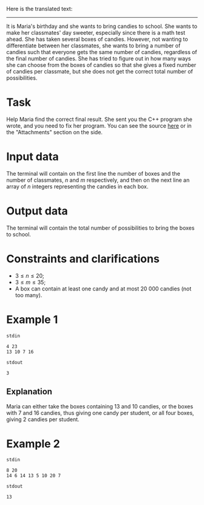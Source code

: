 Here is the translated text:

---

It is Maria's birthday and she wants to bring candies to school. She wants to make her classmates' day sweeter, especially since there is a math test ahead. She has taken several boxes of candies. However, not wanting to differentiate between her classmates, she wants to bring a number of candies such that everyone gets the same number of candies, regardless of the final number of candies. She has tried to figure out in how many ways she can choose from the boxes of candies so that she gives a fixed number of candies per classmate, but she does not get the correct total number of possibilities.

# Task
Help Maria find the correct final result. She sent you the C++ program she wrote, and you need to fix her program. You can see the source [here](sumgen.cpp) or in the "Attachments" section on the side.

# Input data
The terminal will contain on the first line the number of boxes and the number of classmates, $n$ and $m$ respectively, and then on the next line an array of $n$ integers representing the candies in each box.

# Output data
The terminal will contain the total number of possibilities to bring the boxes to school.

# Constraints and clarifications
- $3 \leq n \leq 20$;
- $3 \leq m \leq 35$;
- A box can contain at least one candy and at most $20\ 000$ candies (not too many).

# Example 1
`stdin`
```
4 23
13 10 7 16
```
`stdout`
```
3
```

## Explanation
Maria can either take the boxes containing $13$ and $10$ candies, or the boxes with $7$ and $16$ candies, thus giving one candy per student, or all four boxes, giving $2$ candies per student.

# Example 2
`stdin`
```
8 20
14 6 14 13 5 10 20 7
```
`stdout`
```
13
```
